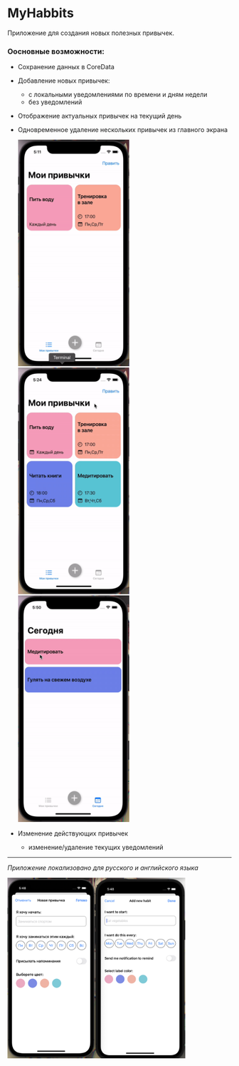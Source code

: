 # MyHabbits
Приложение для создания новых полезных привычек.

### **Оосновные возможности:**
+ Сохранение данных в CoreData 
+ Добавление новых привычек:
  + с локальными уведомлениями по времени и дням недели
  + без уведомлений
+ Отображение актуальных привычек на текущий день 
+ Одновременное удаление нескольких привычек из главного экрана

    <img src="https://raw.githubusercontent.com/phoebeCauld/MyHabbits/main/ReadmeAssets/addAction.gif" width="250">
    <img src="https://raw.githubusercontent.com/phoebeCauld/MyHabbits/main/ReadmeAssets/deleteAction.gif" width="250">
    <img src="https://raw.githubusercontent.com/phoebeCauld/MyHabbits/main/ReadmeAssets/todayViewActions.gif" width="250">
   
+ Изменение действующих привычек
  + изменение/удаление текущих уведомлений
______________
*Приложение локализовано для русского и английского языка*

  <img src="https://raw.githubusercontent.com/phoebeCauld/MyHabbits/main/ReadmeAssets/localized.png" width="400">
